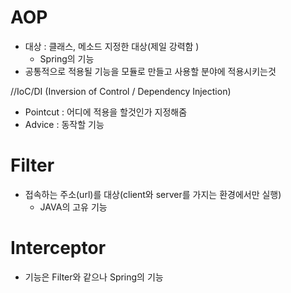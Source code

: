 # AOP

- 대상 : 클래스, 메소드 지정한 대상(제일 강력함 )
  - Spring의 기능
- 공통적으로 적용될 기능을 모듈로 만들고 사용할 분야에 적용시키는것

 //IoC/DI (Inversion of Control / Dependency Injection)

- Pointcut : 어디에 적용을 할것인가 지정해줌
- Advice : 동작할 기능

# Filter

- 접속하는 주소(url)를 대상(client와 server를 가지는 환경에서만 실행)
  - JAVA의 고유 기능

# Interceptor 

- 기능은 Filter와 같으나 Spring의 기능